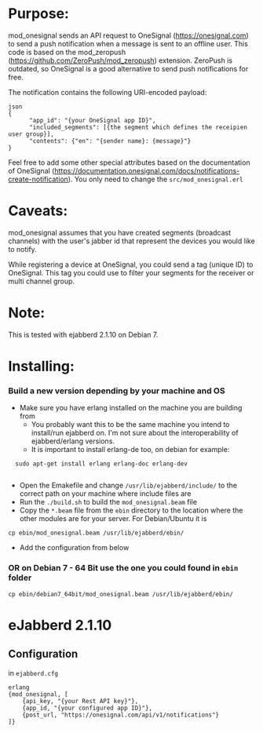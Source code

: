 Purpose:
=========

mod_onesignal sends an API request to OneSignal (https://onesignal.com) to send a push notification when a message is sent to an offline user.
This code is based on the mod_zeropush (https://github.com/ZeroPush/mod_zeropush) extension. ZeroPush is outdated, so OneSignal is a good alternative to send push notifications for free.


The notification contains the following URI-encoded payload:

```
json
{
      "app_id": "{your OneSignal app ID}",
      "included_segments": [{the segment which defines the receipien user group}],
      "contents": {"en": "{sender name}: {message}"}
}
```

Feel free to add some other special attributes based on the documentation of OneSignal (https://documentation.onesignal.com/docs/notifications-create-notification). You only need to change the `src/mod_onesignal.erl`


Caveats:
=========

mod_onesignal assumes that you have created segments (broadcast channels) with the user's jabber id that represent the devices you would like to notify.

While registering a device at OneSignal, you could send a tag (unique ID) to OneSignal. This tag you could use to filter your segments for the receiver or multi channel group.

Note:
==========

This is tested with ejabberd 2.1.10 on Debian 7.

Installing:
==========

### Build a new version depending by your machine and OS

* Make sure you have erlang installed on the machine you are building from
  *  You probably want this to be the same machine you intend to install/run ejabberd on. I'm not sure about the interoperability of ejabberd/erlang versions.
  * It is important to install erlang-de too, on debian for example:
  
```
  sudo apt-get install erlang erlang-doc erlang-dev
  
```

* Open the Emakefile and change `/usr/lib/ejabberd/include/` to the correct path on your machine where include files are
* Run the `./build.sh` to build the `mod_onesignal.beam` file
* Copy the `*.beam` file from the `ebin` directory to the location where the other modules are for your server. For Debian/Ubuntu it is 

```
cp ebin/mod_onesignal.beam /usr/lib/ejabberd/ebin/
```

* Add the configuration from below
 

### OR on Debian 7 - 64 Bit use the one you could found in `ebin` folder

```
cp ebin/debian7_64bit/mod_onesignal.beam /usr/lib/ejabberd/ebin/
```


eJabberd 2.1.10
===

Configuration
---

in `ejabberd.cfg`

```
erlang
{mod_onesignal, [
    {api_key, "{your Rest API key}"},
    {app_id, "{your configured app ID}"},
    {post_url, "https://onesignal.com/api/v1/notifications"}
]}
```

